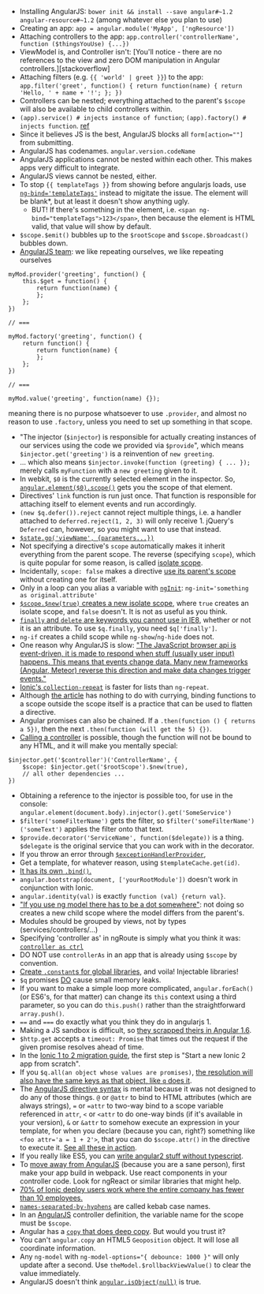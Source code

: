 - Installing AngularJS: `bower init && install --save angular#~1.2 angular-resource#~1.2` (among whatever else you plan to use)
- Creating an app: `app = angular.module('MyApp', ['ngResource'])`
- Attaching controllers to the app: `app.controller('controllerName', function ($thingsYouUse) {...})`
- ViewModel is, and Controller isn't: [You'll notice - there are no references to the view and zero DOM manipulation in Angular controllers.][stackoverflow]
- Attaching filters (e.g. `{{ 'world' | greet }}`) to the app: `app.filter('greet', function() { return function(name) { return 'Hello, ' + name + '!'; }; })`
- Controllers can be nested; everything attached to the parent's `$scope` will also be available to child controllers within.
- `(app).service() # injects instance of function`; `(app).factory() # injects function`. [ref](http://viralpatel.net/blogs/angularjs-service-factory-tutorial/)
- Since it believes JS is the best, AngularJS blocks all `form[action=""]` from submitting.
- AngularJS has codenames. `angular.version.codeName`
- AngularJS applications cannot be nested within each other. This makes apps very difficult to integrate.
- AngularJS views cannot be nested, either.
- To stop `{{ templateTags }}` from showing before angularjs loads, use [`ng-bind='templateTags'`](http://stackoverflow.com/a/12866905/1558430) instead to migitate the issue. The element will be blank\*, but at least it doesn't show anything ugly.
  - BUT! If there's something in the element, i.e. `<span ng-bind="templateTags">123</span>`, then because the element is HTML valid, that value will show by default.
- `$scope.$emit()` bubbles up to the `$rootScope` and `$scope.$broadcast()` bubbles down.
- [AngularJS team](https://github.com/angular/angular.js/wiki/Understanding-Dependency-Injection): we like repeating ourselves, we like repeating ourselves

```
myMod.provider('greeting', function() {
    this.$get = function() {
        return function(name) {
        };
    };
})

// ===

myMod.factory('greeting', function() {
    return function() {
        return function(name) {
        };
    };
})

// ===

myMod.value('greeting', function(name) {});
```

meaning there is no purpose whatsoever to use `.provider`, and almost no reason to use `.factory`, unless you need to set up something in that scope.

- "The injector (`$injector`) is responsible for actually creating instances of our services using the code we provided via `$provide`", which means `$injector.get('greeting')` is a reinvention of `new greeting`.
- ... which also means `$injector.invoke(function (greeting) { ... });` merely calls `myFunction` with a `new greeting` given to it.
- In webkit, `$0` is the currently selected element in the inspector. So, [`angular.element($0).scope()`](http://stackoverflow.com/questions/13743058/how-to-access-the-angular-scope-variable-in-browsers-console) gets you the scope of that element.
- Directives' `link` function is run just once. That function is responsible for attaching itself to element events and run accordingly.
- `(new $q.defer()).reject` cannot reject multiple things, i.e. a handler attached to `deferred.reject(1, 2, 3)` will only receive 1. jQuery's `Deferred` can, however, so you might want to use that instead.
- [`$state.go('viewName', {parameters...})`](https://github.com/angular-ui/ui-router/wiki/Quick-Reference#stategoto--toparams--options)
- Not specifying a directive's `scope` automatically makes it inherit everything from the parent scope. The reverse (specifying `scope`), which is quite popular for some reason, is called [isolate scope](https://docs.angularjs.org/guide/scope).
- Incidentally, `scope: false` makes a directive [use its parent's scope](http://www.undefinednull.com/2014/02/11/mastering-the-scope-of-a-directive-in-angularjs/) without creating one for itself.
- Only in a loop can you alias a variable with [`ngInit`](http://stackoverflow.com/questions/25938059/how-to-alias-object-property-as-variable-in-ng-repeat): `ng-init='something as original.attribute'`
- [`$scope.$new(true)` creates a new isolate scope](http://stackoverflow.com/a/15560832), where `true` creates an isolate scope, and `false` doesn't. It is not as useful as you think.
- [`finally` and `delete` are keywords you cannot use in IE8](https://github.com/angular/angular.js/commit/f078762d48d0d5d9796dcdf2cb0241198677582c), whether or not it is an attribute. To use `$q.finally`, you need `$q['finally']`.
- `ng-if` creates a child scope while `ng-show`/`ng-hide` does not.
- One reason why AngularJS is slow: ["The JavaScript browser api is event-driven, it is made to respond when stuff (usually user input) happens. This means that events change data. Many new frameworks (Angular, Meteor) reverse this direction and make data changes trigger events."](https://medium.com/@ilyothehorrid/writing-code-for-humans-5b80a89f439c)
- [Ionic's `collection-repeat`](http://ionicframework.com/docs/api/directive/collectionRepeat/) is faster for lists than `ng-repeat`.
- Although [the article](https://medium.com/@fabrik42/cleaner-angularjs-directives-with-curried-functions-57a63c895da5) has nothing to do with currying, binding functions to a scope outside the scope itself is a practice that can be used to flatten a directive.
- Angular promises can also be chained. If a `.then(function () { returns a 5})`, then the next `.then(function (will get the 5) {})`.
- [Calling a controller](http://stackoverflow.com/questions/12488828/) is possible, though the function will not be bound to any HTML, and it will make you mentally special:

```
$injector.get('$controller')('ControllerName', {
    $scope: $injector.get('$rootScope').$new(true),
    // all other dependencies ...
})
```

- Obtaining a reference to the injector is possible too, for use in the console: `angular.element(document.body).injector().get('SomeService')`
- `$filter('someFilterName')` gets the filter, so `$filter('someFilterName')('someText')` applies the filter onto that text.
- `$provide.decorator('ServiceName', function($delegate))` is a thing. `$delegate` is the original service that you can work with in the decorator.
- If you throw an error through [`$exceptionHandlerProvider`](https://docs.angularjs.org/api/ngMock/provider/$exceptionHandlerProvider),
- Get a template, for whatever reason, using `$templateCache.get(id)`.
- [It has its own `.bind()`.](https://docs.angularjs.org/api/ng/function/angular.bind)
- `angular.bootstrap(document, ['yourRootModule'])` doesn't work in conjunction with Ionic.
- `angular.identity(val)` is exactly `function (val) {return val}`.
- ["If you use ng model there has to be a dot somewhere"](http://stackoverflow.com/questions/17606936/angularjs-dot-in-ng-model): not doing so creates a new child scope where the model differs from the parent's.
- Modules should be grouped by views, not by types (services/controllers/...)
- Specifying 'controller as' in ngRoute is simply what you think it was: [`controller as ctrl`](http://stackoverflow.com/a/23861159/1558430)
- DO NOT use `controllerAs` in an app that is already using `$scope` by convention.
- [Create `.constant`s for global libraries](https://github.com/johnpapa/angular-styleguide/blob/master/README.md#constants), and voila! Injectable libraries!
- `$q` promises [DO](http://stackoverflow.com/questions/20068467/do-never-resolved-promises-cause-memory-leak) cause small memory leaks.
- If you want to make a simple loop more complicated, `angular.forEach()` (or ES6's, for that matter) can change its `this` context using a third parameter, so you can do `this.push()` rather than the straightforward `array.push()`.
- `==` and `===` do exactly what you think they do in angularjs 1.
- Making a JS sandbox is difficult, so [they scrapped theirs in Angular 1.6](https://docs.angularjs.org/guide/security#sandbox-removal).
- `$http.get` accepts a `timeout: Promise` that times out the request if the given promise resolves ahead of time.
- In the [Ionic 1 to 2 migration guide](https://ionicframework.com/files/Ionic2Migration.pdf), the first step is "Start a new Ionic 2 app from scratch".
- If you `$q.all(an object whose values are promises)`, [the resolution will also have the same keys as that object, like `q` does it](https://github.com/kriskowal/q/issues/328).
- The [AngularJS directive syntax](https://docs.angularjs.org/api/ng/service/$compile#directive-definition-object) is mental because it was not designed to do any of those things. `@` or `@attr` to bind to HTML attributes (which are always strings), `=` or `=attr` to two-way bind to a scope variable referenced in `attr`, `<` or `<attr` to do one-way binds (if it's available in your version), `&` or `&attr` to somehow execute an expression in your template, for when you declare (because you can, right?) something like `<foo attr='a = 1 + 2'>`, that you can do `$scope.attr()` in the directive to execute it. [See all these in action](https://codepen.io/anon/pen/qYMpZv?editors=1010).
- If you really like ES5, you can [write angular2 stuff without typescript](http://nicholasjohnson.com/blog/how-to-do-everything-in-angular2-using-es6/).
- To [move away from AngularJS](https://hackernoon.com/how-to-migrate-an-application-from-angularjs-to-react-and-redux-de0e2d1f70aa) (because you are a sane person), first make your app build in webpack. Use react components in your controller code. Look for ngReact or similar libraries that might help.
- [70% of Ionic deploy users work where the entire company has fewer than 10 employees.](https://ionicframework.com/survey/2017#results)
- [`names-separated-by-hyphens`](https://angular.io/guide/upgrade) are called kebab case names.
- In an [AngularJS](http://angularjs.org/) controller definition, the variable name for the scope must be `$scope`.
- Angular has a [`copy` that does deep copy](https://docs.angularjs.org/api/ng/function/angular.copy). But would you trust it?
- You can't `angular.copy` an HTML5 `Geoposition` object. It will lose all coordinate information.
- Any `ng-model` with `ng-model-options="{ debounce: 1000 }"` will only update after a second. Use `theModel.$rollbackViewValue()` to clear the value immediately.
- AngularJS doesn't think [`angular.isObject(null)`](https://riptutorial.com/angularjs/example/12275/angular-isobject) is true.

